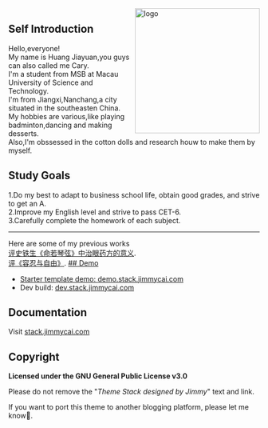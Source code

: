<img align="right" width="250" alt="logo" src="https://github.com/user-attachments/assets/7340bd0c-eaf9-4bab-8035-73e603c38fb6">

## Self Introduction
Hello,everyone! <br>
My name is Huang Jiayuan,you guys can also called me Cary.<br>
I'm a student from MSB at Macau University of Science and Technology.<br>
I'm from Jiangxi,Nanchang,a city situated in the southeasten China.<br>
My hobbies are various,like playing badminton,dancing and making desserts.<br>
Also,I'm obssessed in the cotton dolls and research houw to make them by myself.


## Study Goals
1.Do my best to adapt to business school life, obtain good grades, and strive to get an A.<br> 
2.Improve my English level and strive to pass CET-6.<br>
3.Carefully complete the homework of each subject.<br>
<hr>
Here are some of my previous works<br>
<a href="https://view.officeapps.live.com/op/view.aspxsrc=https%3A%2F%2Fraw.githubusercontent.com%2FCary0502%2FCary0502.github%2Frefs%2Fheads%2Fmain%2FD03-Final-%25E9%25BB%2584%25E5%2598%2589%25E6%25BA%2590-1230031599.docx&wdOrigin=BROWSELINK">评史铁生《命若琴弦》中治眼药方的意义</a>.<br>
<a href="https://github.com/Cary0502/Cary0502.github/blob/main/D03-%E5%AE%B9%E5%BF%8D%E4%B8%8E%E8%87%AA%E7%94%B1-%E9%BB%84%E5%98%89%E6%BA%90-1230031599.docx">评《容忍与自由》</a>.
<a href="">
## Demo

* Starter template demo: [demo.stack.jimmycai.com](https://demo.stack.jimmycai.com)
* Dev build: [dev.stack.jimmycai.com](https://dev.stack.jimmycai.com)

## Documentation

Visit [stack.jimmycai.com](https://stack.jimmycai.com)

## Copyright

**Licensed under the GNU General Public License v3.0**

Please do not remove the "*Theme Stack designed by Jimmy*" text and link.

If you want to port this theme to another blogging platform, please let me know🙏.
```html

